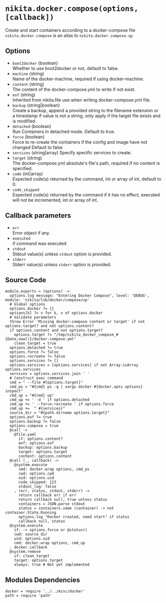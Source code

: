 
# `nikita.docker.compose(options, [callback])`

Create and start containers according to a docker-compose file
`nikita.docker.compose` is an alias to `nikita.docker.compose.up`

## Options

* `boot2docker` (boolean)   
  Whether to use boot2docker or not, default to false.
* `machine` (string)   
  Name of the docker-machine, required if using docker-machine.
* `content` (string)   
  The content of the docker-compose.yml to write if not exist.
* `eof` (string)   
  Inherited from nikita.file use when writing docker-compose.yml file.
* `backup` (string|boolean)   
  Create a backup, append a provided string to the filename extension or a
  timestamp if value is not a string, only apply if the target file exists and
  is modified.
* `detached` (boolean)   
  Run Containers in detached mode. Default to true.
* `force` (boolean)   
  Force to re-create the containers if the config and image have not changed
  Default to false
* `services` (string|array)
  Specify specific services to create.
* `target` (string)   
  The docker-compose.yml absolute's file's path, required if no content is 
  specified.
* `code` (int|array)   
  Expected code(s) returned by the command, int or array of int, default to 0.
* `code_skipped`   
  Expected code(s) returned by the command if it has no effect, executed will
  not be incremented, int or array of int.

## Callback parameters

*   `err`   
    Error object if any.   
*   `executed`   
    if command was executed   
*   `stdout`   
    Stdout value(s) unless `stdout` option is provided.   
*   `stderr`   
    Stderr value(s) unless `stderr` option is provided.   

## Source Code

    module.exports = (options) ->
      options.log message: "Entering Docker Compose", level: 'DEBUG', module: 'nikita/lib/docker/compose/up'
      # Global options
      options.docker ?= {}
      options[k] ?= v for k, v of options.docker
      # Validate parameters
      throw Error 'Missing docker-compose content or target' if not options.target? and not options.content?
      if options.content and not options.target?
        options.target ?= "/tmp/nikita_docker_compose_#{Date.now()}/docker-compose.yml"
        clean_target = true
      options.detached ?= true
      options.force ?= false
      options.recreate ?= false
      options.services ?= []
      options.services = [options.services] if not Array.isArray options.services
      services = options.services.join ' '
      # Construct exec command
      cmd = " --file #{options.target}"
      cmd_ps = "#{cmd} ps -q | xargs docker #{docker.opts options} inspect"
      cmd_up = "#{cmd} up"
      cmd_up += ' -d ' if options.detached
      cmd_up += ' --force-recreate ' if options.force
      cmd_up +=  " #{services}"
      source_dir = "#{path.dirname options.target}"
      options.eof ?= true
      options.backup ?= false
      options.compose = true
      @call ->
        @file.yaml
          if: options.content?
          eof: options.eof
          backup: options.backup
          target: options.target
          content: options.content
      @call (_, callback) ->
        @system.execute
          cmd: docker.wrap options, cmd_ps
          cwd: options.cwd
          uid: options.uid
          code_skipped: 123
          stdout_log: false
        , (err, status, stdout, stderr) ->
          return callback err if err
          return callback null, true unless status
          containers = JSON.parse stdout
          status = containers.some (container) -> not container.State.Running
          options.log "Docker created, need start" if status
          callback null, status
      @system.execute
        if: -> options.force or @status()
        cwd: source_dir
        uid: options.uid
        cmd: docker.wrap options, cmd_up
      , docker.callback
      @system.remove
        if: clean_target
        target: options.target
        always: true # Not yet implemented

## Modules Dependencies

    docker = require '../../misc/docker'
    path = require 'path'
